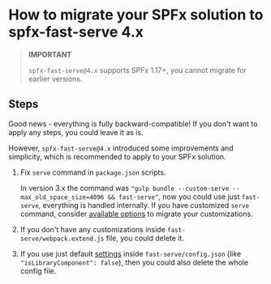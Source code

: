 # How to migrate your SPFx solution to spfx-fast-serve 4.x

> **IMPORTANT**
>
> `spfx-fast-serve@4.x` supports SPFx 1.17+, you cannot migrate for earlier versions.

## Steps

Good news - everything is fully backward-compatible! If you don't want to apply any steps, you could leave it as is.

However, `spfx-fast-serve@4.x` introduced some improvements and simplicity, which is recommended to apply to your SPFx solution.

1. Fix `serve` command in `package.json` scripts.
  
   In version 3.x the command was `"gulp bundle --custom-serve --max_old_space_size=4096 && fast-serve"`, now you could use just `fast-serve`, everything is handled internally. If you have customized `serve` command, consider [available options](../README.md#fast-serve-cli-options) to migrate your customizations.
2. If you don't have any customizations inside `fast-serve/webpack.extend.js` file, you could delete it.
3. If you use just default [settings](../README.md#fast-serve-cli-options) inside `fast-serve/config.json` (like `"isLibraryComponent": false`), then you could also delete the whole config file.
